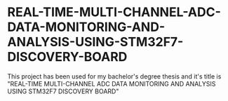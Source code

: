 # REAL-TIME-MULTI-CHANNEL-ADC-DATA-MONITORING-AND-ANALYSIS-USING-STM32F7-DISCOVERY-BOARD
This project has been used for my bachelor's degree thesis and it's title is "REAL-TIME MULTI-CHANNEL ADC DATA MONITORING AND ANALYSIS USING STM32F7 DISCOVERY BOARD" 
